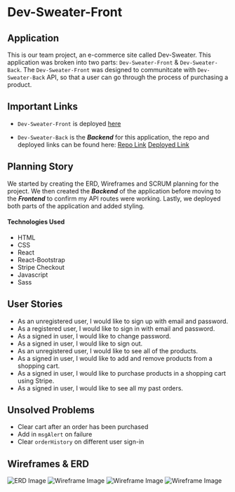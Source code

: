 # Dev-Sweater-Front

## Application

This is our team project, an e-commerce site called Dev-Sweater. This application was broken into two parts: `Dev-Sweater-Front` & `Dev-Sweater-Back`. The `Dev-Sweater-Front` was designed to communitcate with `Dev-Sweater-Back` API, so that a user can go through the process of purchasing a product.

## Important Links

- `Dev-Sweater-Front` is deployed [here](https://team-project-ga.github.io/Dev-Sweater-Front/)

- `Dev-Sweater-Back` is the **_Backend_** for this application, the repo and deployed links can be found here:
  [Repo Link](https://github.com/Team-Project-GA/Dev-Sweater-Back)
  [Deployed Link](https://dev-sweater-back.herokuapp.com/)

## Planning Story

We started by creating the ERD, Wireframes and SCRUM planning for the project. We then created the **_Backend_** of the application before moving to the **_Frontend_** to confirm my API routes were working. Lastly, we deployed both parts of the application and added styling.

#### Technologies Used

- HTML
- CSS
- React
- React-Bootstrap
- Stripe Checkout
- Javascript
- Sass

## User Stories

- As an unregistered user, I would like to sign up with email and password.
- As a registered user, I would like to sign in with email and password.
- As a signed in user, I would like to change password.
- As a signed in user, I would like to sign out.
- As an unregistered user, I would like to see all of the products.
- As a signed in user, I would like to add and remove products from a shopping cart.
- As a signed in user, I would like to purchase products in a shopping cart using Stripe.
- As a signed in user, I would like to see all my past orders.

## Unsolved Problems

- Clear cart after an order has been purchased
- Add in `msgAlert` on failure
- Clear `orderHistory` on different user sign-in

## Wireframes & ERD

![ERD Image](https://i.imgur.com/mfYeJhK.png)
![Wireframe Image](https://i.imgur.com/iICfULh.png)
![Wireframe Image](https://i.imgur.com/UPGK6Z5.png)
![Wireframe Image](https://i.imgur.com/Vso6LJJ.png)
